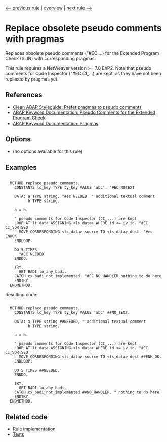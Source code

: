 [<-- previous rule](EndOfCommentRule.md) | [overview](../rules.md) | [next rule -->](PragmaPositionRule.md)

# Replace obsolete pseudo comments with pragmas

Replaces obsolete pseudo comments \("\#EC ...\) for the Extended Program Check \(SLIN\) with corresponding pragmas.

This rule requires a NetWeaver version >= 7.0 EhP2. Note that pseudo comments for Code Inspector \("\#EC CI\_...\) are kept, as they have not been replaced by pragmas yet.

## References

* [Clean ABAP Styleguide: Prefer pragmas to pseudo comments](https://github.com/SAP/styleguides/blob/main/clean-abap/CleanABAP.md#prefer-pragmas-to-pseudo-comments)
* [ABAP Keyword Documentation: Pseudo Comments for the Extended Program Check](https://help.sap.com/doc/abapdocu_latest_index_htm/latest/en-US/index.htm?file=abenpseudo_comment_slin.htm)
* [ABAP Keyword Documentation: Pragmas](https://help.sap.com/doc/abapdocu_latest_index_htm/latest/en-US/index.htm?file=abenpragma.htm)

## Options

* \(no options available for this rule\)

## Examples


```ABAP

  METHOD replace_pseudo_comments.
    CONSTANTS lc_key TYPE ty_key VALUE 'abc'. "#EC NOTEXT

    DATA: a TYPE string, "#ec NEEDED  " additional textual comment
          b TYPE string.

    a = b.

    " pseudo comments for Code Inspector (CI_...) are kept
    LOOP AT lt_data ASSIGNING <ls_data> WHERE id <= iv_id. "#EC CI_SORTSEQ
      MOVE-CORRESPONDING <ls_data>-source TO <ls_data>-dest. "#ec ENHOK
    ENDLOOP.

    DO 5 TIMES.
      "#EC NEEDED
    ENDDO.

    TRY.
      GET BADI lo_any_badi.
    CATCH cx_badi_not_implemented. "#EC NO_HANDLER nothing to do here
    ENDTRY.
  ENDMETHOD.
```

Resulting code:

```ABAP

  METHOD replace_pseudo_comments.
    CONSTANTS lc_key TYPE ty_key VALUE 'abc' ##NO_TEXT.

    DATA: a TYPE string ##NEEDED, " additional textual comment
          b TYPE string.

    a = b.

    " pseudo comments for Code Inspector (CI_...) are kept
    LOOP AT lt_data ASSIGNING <ls_data> WHERE id <= iv_id. "#EC CI_SORTSEQ
      MOVE-CORRESPONDING <ls_data>-source TO <ls_data>-dest ##ENH_OK.
    ENDLOOP.

    DO 5 TIMES ##NEEDED.
    ENDDO.

    TRY.
      GET BADI lo_any_badi.
    CATCH cx_badi_not_implemented ##NO_HANDLER. " nothing to do here
    ENDTRY.
  ENDMETHOD.
```

## Related code

* [Rule implementation](../../com.sap.adt.abapcleaner/src/com/sap/adt/abapcleaner/rules/syntax/PseudoCommentRule.java)
* [Tests](../../test/com.sap.adt.abapcleaner.test/src/com/sap/adt/abapcleaner/rules/syntax/PseudoCommentTest.java)

